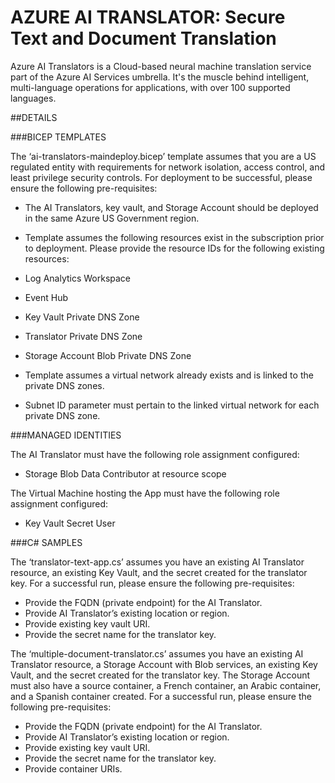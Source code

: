 # AZURE AI TRANSLATOR: Secure Text and Document Translation 

Azure AI Translators is a Cloud-based neural machine translation service part of the Azure AI Services umbrella. 
It's the muscle behind intelligent, multi-language operations for applications, with over 100 supported languages.

##DETAILS

###BICEP TEMPLATES

The ‘ai-translators-maindeploy.bicep’ template assumes that you are a US regulated entity with requirements for network isolation, access control, and least privilege security controls. For deployment to be successful, please ensure the following pre-requisites:

  + The AI Translators, key vault, and Storage Account should be deployed in the same Azure US Government region.
  + Template assumes the following resources exist in the subscription prior to deployment. Please provide the resource IDs for the following existing resources:
  
  +	Log Analytics Workspace
  +	Event Hub
  +	Key Vault Private DNS Zone
  +	Translator Private DNS Zone
  +	Storage Account Blob Private DNS Zone
      
  +	Template assumes a virtual network already exists and is linked to the private DNS zones. 
  +	Subnet ID parameter must pertain to the linked virtual network for each private DNS zone. 
  
###MANAGED IDENTITIES
    
The AI Translator must have the following role assignment configured: 

  +	Storage Blob Data Contributor at resource scope
  
The Virtual Machine hosting the App must have the following role assignment configured:

  +	Key Vault Secret User

###C# SAMPLES

The ‘translator-text-app.cs’ assumes you have an existing AI Translator resource, an existing Key Vault, and the secret created for the translator key. For a successful run, please ensure the following pre-requisites:

  +	Provide the FQDN (private endpoint) for the AI Translator.
  +	Provide AI Translator’s existing location or region. 
  +	Provide existing key vault URI.
  +	Provide the secret name for the translator key.

The ‘multiple-document-translator.cs’ assumes you have an existing AI Translator resource, a Storage Account with Blob services, an existing Key Vault, and the secret created for the translator key. The Storage Account must also have a source container, a French container, an Arabic container, and a Spanish container created. For a successful run, please ensure the following pre-requisites:

  +	Provide the FQDN (private endpoint) for the AI Translator.
  +	Provide AI Translator’s existing location or region. 
  +	Provide existing key vault URI.
  +	Provide the secret name for the translator key.
  +	Provide container URIs. 
